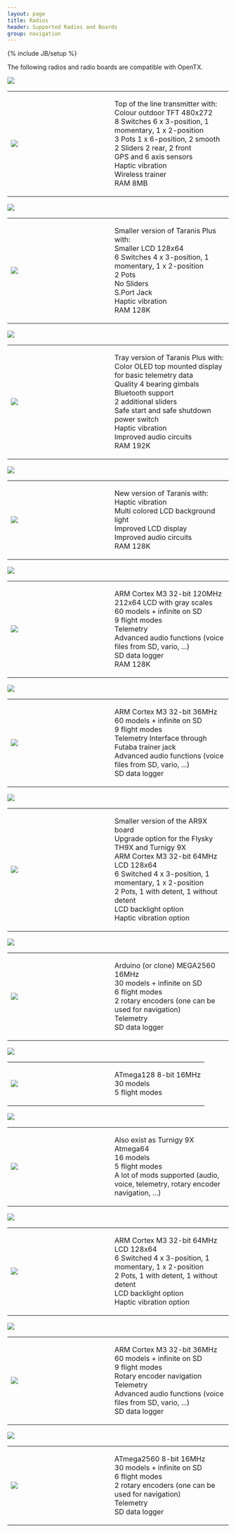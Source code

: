 ```yaml
---
layout: page
title: Radios 
header: Supported Radios and Boards
group: navigation
---
```

{% include JB/setup %}

The following radios and radio boards are compatible with OpenTX. 

<img src="assets/images/head_x12s.png">

<table><tr><td style="width:220px"><img src="assets/images/img_x12s.jpg"></td><td>
<p style="text-align:left">
Top of the line transmitter with:<br>
Colour outdoor TFT 480x272<br>
8 Switches 6 x 3-position, 1 momentary, 1 x 2-position<br>
3 Pots 1 x 6-position, 2 smooth<br>
2 Sliders 2 rear, 2 front<br>
GPS and 6 axis sensors<br>
Haptic vibration<br>
Wireless trainer<br>
RAM 8MB
</p>
</td></tr></table>

<img src="assets/images/head_x7.png">

<table><tr><td style="width:220px"><img src="assets/images/img_x7.jpg"></td><td>
<p style="text-align:left">
Smaller version of Taranis Plus with:<br>
Smaller LCD 128x64<br>
6 Switches 4 x 3-position, 1 momentary, 1 x 2-position<br>
2 Pots<br>
No Sliders<br>
S.Port Jack<br>
Haptic vibration<br>
RAM  128K
</p>
</td></tr></table>

<img src="assets/images/head_taranisx9e.png">

<table><tr><td style="width:220px"><img src="assets/images/img_taranisx9e.jpg"></td><td>
<p style="text-align:left">
Tray version of Taranis Plus with:<br>
Color OLED top mounted display for basic telemetry data<br>
Quality 4 bearing gimbals<br>
Bluetooth support<br>
2 additional sliders<br>
Safe start and safe shutdown power switch<br>
Haptic vibration <br>
Improved audio circuits<br>
RAM  192K
  </p>
</td></tr></table>

<img src="assets/images/head_taranisplus.png">

<table><tr><td style="width:220px"><img src="assets/images/img_taranisplus.jpg"></td><td>
<p style="text-align:left">
New version of Taranis with:  <br>
Haptic vibration <br>
Multi colored LCD background light <br>
Improved LCD display  <br>
Improved audio circuits <br>
RAM  128K
  </p>
</td></tr></table>

<img src="assets/images/head_taranis.png">

<table><tr><td style="width:220px"><img src="assets/images/img_taranis.jpg"></td><td>
<p style="text-align:left">
ARM Cortex M3 32-bit 120MHz  <br>
212x64 LCD with gray scales  <br>
60 models + infinite on SD  <br>
9 flight modes  <br>
Telemetry  <br>
Advanced audio functions (voice files from SD, vario, ...)  <br>
SD data logger  <br>
RAM  128K
  </p>
</td></tr></table>

<img src="assets/images/head_9xrpro.png">

<table><tr><td style="width:220px"><img src="assets/images/img_9xrpro.png"></td><td>
<p style="text-align:left">
ARM Cortex M3 32-bit 36MHz  <br>
60 models + infinite on SD  <br>
9 flight modes  <br>
Telemetry Interface through Futaba trainer jack<br>
Advanced audio functions (voice files from SD, vario, ...)<br>
SD data logger<br>
</p>
</td></tr></table>

<img src="assets/images/head_aruni.png">

<table><tr><td style="width:220px"><img src="assets/images/img_aruni.jpeg"></td><td>
<p style="text-align:left">
Smaller version of the AR9X board<br>
Upgrade option for the Flysky TH9X and Turnigy 9X<br>
ARM Cortex M3 32-bit 64MHz<br>
LCD 128x64<br>
6 Switched 4 x 3-position, 1 momentary, 1 x 2-position<br>
2 Pots, 1 with detent, 1 without detent<br>
LCD backlight option<br>
Haptic vibration option<br>
</p>
</td></tr></table>

<img src="assets/images/head_mega2560.png">

<table><tr><td style="width:220px"><img src="assets/images/img_mega2560.jpg"></td><td>
<p style="text-align:left">
Arduino (or clone) MEGA2560 16MHz  <br>
30 models + infinite on SD  <br>
6 flight modes  <br>
2 rotary encoders (one can be used for navigation) <br>
Telemetry<br>
SD data logger<br>
</p>
</td></tr></table>

<img src="assets/images/head_9xr.png">

<table><tr><td style="width:220px"><img src="assets/images/img_9xr.png"></td><td>
<p style="text-align:left">
ATmega128 8-bit 16MHz  <br>
30 models  <br>
5 flight modes  <br>
</p>
</td></tr></table>

<img src="assets/images/head_flysky9x.png">

<table><tr><td style="width:220px"><img src="assets/images/img_flysky9x.png"></td><td>
<p style="text-align:left">
Also exist as Turnigy 9X  <br>
Atmega64  <br>
16 models    <br>
5 flight modes  <br>
A lot of mods supported (audio, voice, telemetry, rotary encoder navigation, ...)  <br>
</p>
</td></tr></table>

<img src="assets/images/head_ar9x.png">

<table><tr><td style="width:220px"><img src="assets/images/img_ar9x.jpeg"></td><td>
<p style="text-align:left">
ARM Cortex M3 32-bit 64MHz<br>
LCD 128x64<br>
6 Switched 4 x 3-position, 1 momentary, 1 x 2-position<br>
2 Pots, 1 with detent, 1 without detent<br>
LCD backlight option<br>
Haptic vibration option<br>
</p>
</td></tr></table>

<img src="assets/images/head_sky9x.png">

<table><tr><td style="width:220px"><img src="assets/images/img_sky.png"></td><td>
<p style="text-align:left">
ARM Cortex M3 32-bit 36MHz  <br>
60 models + infinite on SD  <br>
9 flight modes  <br>
Rotary encoder navigation  <br>
Telemetry  <br>
Advanced audio functions (voice files from SD, vario, ...)  <br>
SD data logger  <br>
</p>
</td></tr></table>

<img src="assets/images/head_gruvin9x.png">

<table><tr><td style="width:220px"><img src="assets/images/img_gruvin.png"></td><td>
<p style="text-align:left">
ATmega2560 8-bit 16MHz  <br>
30 models + infinite on SD  <br>
6 flight modes  <br>
2 rotary encoders (one can be used for navigation)  <br>
Telemetry  <br>
SD data logger  <br>
</p>
</td></tr></table>


